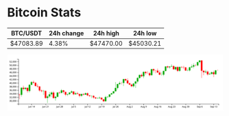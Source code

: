 # Bitcoin Stats

BTC/USDT|24h change|24h high|24h low|
|---|---|---|---|
|$47083.89|4.38%|$47470.00|$45030.21|

<img src="./chart.svg">

